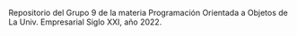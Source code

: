 Repositorio del Grupo 9 de la materia Programación Orientada a Objetos de La Univ. Empresarial Siglo XXI, año 2022.
